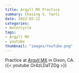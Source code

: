 ```yaml
---
title: Argyll MX Practice
summary: Chasing S. Tanti
date: 2022-05-22
categories:
- motorcycle
tags:
- Argyll MX
- youtube
thumbnail: "images/YouTube.png"
---
```


Practice at [Argyll MX](http://www.argyllmx.com) in Dixon, CA.  
{{< youtube Or4zLDaTZDg >}}
